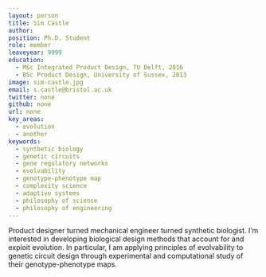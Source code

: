```yaml
---
layout: person
title: Sim Castle
author: 
position: Ph.D. Student
role: member
leaveyear: 9999
education:
  - MSc Integrated Product Design, TU Delft, 2016  
  - BSc Product Design, University of Sussex, 2013
image: sim-castle.jpg
email: s.castle@bristol.ac.uk
twitter: none
github: none
url: none
key_areas:
  - evolution
  - another
keywords:
  - synthetic biology
  - genetic circuits
  - gene regulatory networks
  - evolvability
  - genotype-phenotype map
  - complexity science
  - adaptive systems
  - philosophy of science
  - philosophy of engineering
---
```

Product designer turned mechanical engineer turned synthetic biologist. I’m interested in developing biological design methods that account for and exploit evolution. In particular, I am applying principles of evolvability to genetic circuit design through experimental and computational study of their genotype-phenotype maps.